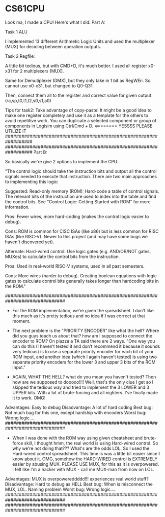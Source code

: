 # CS61CPU

Look ma, I made a CPU! Here's what I did:
Part A:

Task 1 ALU 

I implemented 13 different Arithmetic Logic Units and used the multiplexer (MUX) for deciding between operation outputs. 

Task 2 Regfile: 

A little bit tedious, but with CMD+D, it's much better. I used all register x0-x31 for 2 multiplexers (MUX).

Same for Demutiplexer (DMX), but they only take in 1 bit as RegWEn. So cannot use x0-x31, but changed to Q0-Q31. 

Then, connect them all to the register and correct value for given output (ra,sp,t0,t1,t2,s0,s1,a0)

Tips for task2: Take advantage of copy-paste! It might be a good idea to make one register completely and use it as a template for the others to avoid repetitive work. You can duplicate a selected component or group of components in Logisim using Ctrl/Cmd + D. <======== YESSSS PLEASE UTILIZE IT 
##################################################################
##################################################################
Part B:

So basically we're give 2 options to implement the CPU. 

"The control logic should take the instruction bits and output all the control signals needed to execute that instruction. There are two main approaches to implementing this logic:

Suggested: Read-only memory (ROM): Hard-code a table of control signals. The relevant bits of the instruction are used to index into the table and find the control bits. See "Control Logic: Getting Started with ROM" for more information.

Pros: Fewer wires, more hard-coding (makes the control logic easier to debug).

Cons: ROM is common for CISC ISAs (like x86) but is less common for RISC ISAs (like RISC-V). Newer to this project (and may have some bugs we haven't discovered yet).

Alternate: Hard-wired control: Use logic gates (e.g. AND/OR/NOT gates, MUXes) to calculate the control bits from the instruction.

Pros: Used in real-world RISC-V systems, used in all past semesters.

Cons: More wires (harder to debug). Creating boolean equations with logic gates to calculate control bits generally takes longer than hardcoding bits in the ROM."

##############################################################################
* For the ROM implementation, we're given the spreadsheet. I don't like this much as it's pretty tedious and no idea if I was correct at that moment. 
* The next problem is the "PRIORITY ENCODER" like what the hell? Where did you guys teach us about that? how am I supposed to connect the encoder to ROM? On piazza a TA said there are 2 ways.
"One way you can do this (I haven’t tested it and don’t recommend it because it sounds very tedious) is to use a separate priority encoder for each bit of your ROM input, and another idea (which I again haven’t tested) is using two separate priority encoders for the lower 3 and upper 3 bits of the ROM input."

* AGAIN, WHAT THE HELL? what do you mean you haven't tested? Then how are we supposed to dooooo!!!! Well, that's the only clue I get so I skipped the tedious way and tried to implement the 3 LOWER and 3 UPPER bits. With a lot of brute-forcing and all nighters. I've finally made it to work. OMG! 

Advantages: Easy to debug
Disadvantage: A lot of hard coding
Best bug: Not much bug for this one, except hardship with encoders
Worst bug: Wrong logic....
##############################################################################

* When I was done with the ROM way using given cheatsheet and brute-force skill, 
I thought hmm, the real world is using Hard-wired control. So why we're not doing that??? What's are the odds LOL. So I used the Hard-wired control spreadsheet. This time is was a little bit easier since I know about it. OMG, somehow the HARD-WIRED control is EXTREMELY easier by abusing MUX. PLEASE USE MUX, for this as it is overpowered. I felt like I'm a hacker with MUX - call me MUX-man from now on LOL. 

Advantages: MUX is overpowereddddd!!! experiences real world stuff?
Disadvantage: Hard to debug as HELL 
Best bug: When is misconnect the MUX, LOL. Naming problem
Worst bug: Wrong logic....
##############################################################################
##############################################################################

